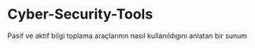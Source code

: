 # Cyber-Security-Tools

Pasif ve aktif bilgi toplama araçlarının nasıl kullanıldıgını anlatan bir sunum
